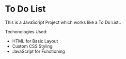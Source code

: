 # To Do List
 This is a JavaScript Project which works like a To Do List..
 
Techonologies Used:
<ul>
<li>HTML for Basic Layout</li>
<li>Custom CSS Styling</li>
<li>JavaScript for Functioning</li>
</ul>
